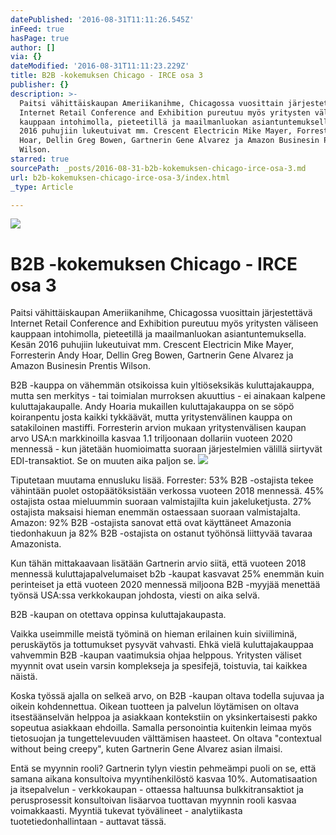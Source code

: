 ```yaml
---
datePublished: '2016-08-31T11:11:26.545Z'
inFeed: true
hasPage: true
author: []
via: {}
dateModified: '2016-08-31T11:11:23.229Z'
title: B2B -kokemuksen Chicago - IRCE osa 3
publisher: {}
description: >-
  Paitsi vähittäiskaupan Ameriikanihme, Chicagossa vuosittain järjestettävä
  Internet Retail Conference and Exhibition pureutuu myös yritysten väliseen
  kauppaan intohimolla, pieteetillä ja maailmanluokan asiantuntemuksella. Kesän
  2016 puhujiin lukeutuivat mm. Crescent Electricin Mike Mayer, Forresterin Andy
  Hoar, Dellin Greg Bowen, Gartnerin Gene Alvarez ja Amazon Businesin Prentis
  Wilson.
starred: true
sourcePath: _posts/2016-08-31-b2b-kokemuksen-chicago-irce-osa-3.md
url: b2b-kokemuksen-chicago-irce-osa-3/index.html
_type: Article

---
```

![](https://the-grid-user-content.s3-us-west-2.amazonaws.com/a070c31a-5e5a-4b8b-a095-4cbc8bd77eea.jpg)

# B2B -kokemuksen Chicago - IRCE osa 3

Paitsi vähittäiskaupan Ameriikanihme, Chicagossa vuosittain järjestettävä Internet Retail Conference and Exhibition pureutuu myös yritysten väliseen kauppaan intohimolla, pieteetillä ja maailmanluokan asiantuntemuksella. Kesän 2016 puhujiin lukeutuivat mm. Crescent Electricin Mike Mayer, Forresterin Andy Hoar, Dellin Greg Bowen, Gartnerin Gene Alvarez ja Amazon Businesin Prentis Wilson.

B2B -kauppa on vähemmän otsikoissa kuin yltiöseksikäs kuluttajakauppa, mutta sen merkitys - tai toimialan murroksen akuuttius - ei ainakaan kalpene kuluttajakaupalle. Andy Hoaria mukaillen kuluttajakauppa on se söpö koiranpentu josta kaikki tykkäävät, mutta yritystenvälinen kauppa on satakiloinen mastiffi. Forresterin arvion mukaan yritystenvälisen kaupan arvo USA:n markkinoilla kasvaa 1.1 triljoonaan dollariin vuoteen 2020 mennessä - kun jätetään huomioimatta suoraan järjestelmien välillä siirtyvät EDI-transaktiot. Se on muuten aika paljon se.
![](https://the-grid-user-content.s3-us-west-2.amazonaws.com/11500c34-4321-4d48-82e6-ff6adf28a285.jpg)

Tiputetaan muutama ennusluku lisää. Forrester: 53% B2B -ostajista tekee vähintään puolet ostopäätöksistään verkossa vuoteen 2018 mennessä. 45% ostajista ostaa mieluummin suoraan valmistajilta kuin jakeluketjusta. 27% ostajista maksaisi hieman enemmän ostaessaan suoraan valmistajalta. Amazon: 92% B2B -ostajista sanovat että ovat käyttäneet Amazonia tiedonhakuun ja 82% B2B -ostajista on ostanut työhönsä liittyvää tavaraa Amazonista.

Kun tähän mittakaavaan lisätään Gartnerin arvio siitä, että vuoteen 2018 mennessä kuluttajapalvelumaiset b2b -kaupat kasvavat 25% enemmän kuin perinteiset ja että vuoteen 2020 mennessä miljoona B2B -myyjää menettää työnsä USA:ssa verkkokaupan johdosta, viesti on aika selvä.

B2B -kaupan on otettava oppinsa kuluttajakaupasta.

Vaikka useimmille meistä työminä on hieman erilainen kuin siviiliminä, peruskäytös ja tottumukset pysyvät vahvasti. Ehkä vielä kuluttajakauppaa vahvemmin B2B -kaupan vaatimuksia ohjaa helppous. Yritysten väliset myynnit ovat usein varsin komplekseja ja spesifejä, toistuvia, tai kaikkea näistä.

Koska työssä ajalla on selkeä arvo, on B2B -kaupan oltava todella sujuvaa ja oikein kohdennettua. Oikean tuotteen ja palvelun löytämisen on oltava itsestäänselvän helppoa ja asiakkaan kontekstiin on yksinkertaisesti pakko sopeutua asiakkaan ehdoilla. Samalla personointia kuitenkin leimaa myös tietosuojan ja tungettelevuuden välttämisen haasteet. On oltava "contextual without being creepy", kuten Gartnerin Gene Alvarez asian ilmaisi.

Entä se myynnin rooli? Gartnerin tylyn viestin pehmeämpi puoli on se, että samana aikana konsultoiva myyntihenkilöstö kasvaa 10%. Automatisaation ja itsepalvelun - verkkokaupan - ottaessa haltuunsa bulkkitransaktiot ja perusprosessit konsultoivan lisäarvoa tuottavan myynnin rooli kasvaa voimakkaasti. Myyntiä tukevat työvälineet - analytiikasta tuotetiedonhallintaan - auttavat tässä.